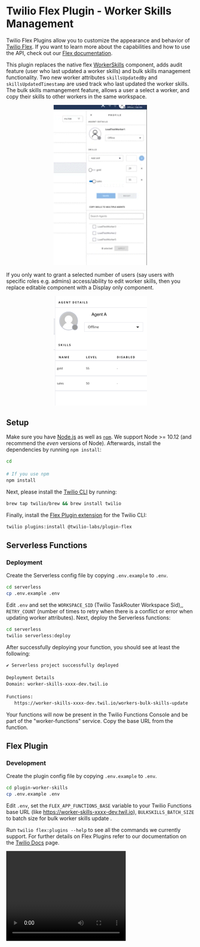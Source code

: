 # Twilio Flex Plugin - Worker Skills Management

Twilio Flex Plugins allow you to customize the appearance and behavior of [Twilio Flex](https://www.twilio.com/flex). If you want to learn more about the capabilities and how to use the API, check out our [Flex documentation](https://www.twilio.com/docs/flex).

This plugin replaces the native flex [WorkerSkills](https://www.twilio.com/docs/flex/developer/ui/components#workerskills) component, adds audit feature (user who last updated a worker skills) and bulk skills management functionality. Two new worker attributes `skillsUpdatedBy` and `skillsUpdatedTimestamp` are used track who last updated the worker skills. The bulk skills mamangement feature, allows a user a select a worker, and copy their skills to other workers in the same workspace.


<p align="center">
<img src="./screen_captures/bulk-skills.gif" width="250" />
</p>

If you only want to grant a selected number of users (say users with specific roles e.g. admins) access/ability to edit worker skills, then you replace editable component with a Display only component.

<p align="center">
<img src="./screen_captures/displayskills.png" width="250" />
</p>


## Setup

Make sure you have [Node.js](https://nodejs.org) as well as [`npm`](https://npmjs.com). We support Node >= 10.12 (and recommend the _even_ versions of Node). Afterwards, install the dependencies by running `npm install`:

```bash
cd 

# If you use npm
npm install
```

Next, please install the [Twilio CLI](https://www.twilio.com/docs/twilio-cli/quickstart) by running:

```bash
brew tap twilio/brew && brew install twilio
```

Finally, install the [Flex Plugin extension](https://github.com/twilio-labs/plugin-flex/tree/v1-beta) for the Twilio CLI:

```bash
twilio plugins:install @twilio-labs/plugin-flex
```

## Serverless Functions


### Deployment

Create the Serverless config file by copying `.env.example` to `.env`.

```bash
cd serverless
cp .env.example .env
```
Edit `.env` and set the `WORKSPACE_SID` (Twilio TaskRouter Workspace Sid),, `RETRY_COUNT` (number of times to retry when there is a conflict or error when updating worker attributes). Next, deploy the Serverless functions:

```bash
cd serverless
twilio serverless:deploy
```
After successfully deploying your function, you should see at least the following:
```bash
✔ Serverless project successfully deployed

Deployment Details
Domain: worker-skills-xxxx-dev.twil.io

Functions:
   https://worker-skills-xxxx-dev.twil.io/workers-bulk-skills-update
```

Your functions will now be present in the Twilio Functions Console and be part of the "worker-functions" service. Copy the base URL from the function.

## Flex Plugin

### Development

Create the plugin config file by copying `.env.example` to `.env`.

```bash
cd plugin-worker-skills
cp .env.example .env
```

Edit `.env`, set the `FLEX_APP_FUNCTIONS_BASE` variable to your Twilio Functions base URL (like https://worker-skills-xxxx-dev.twil.io), `BULKSKILLS_BATCH_SIZE` to batch size for bulk worker skills update . 

Run `twilio flex:plugins --help` to see all the commands we currently support. For further details on Flex Plugins refer to our documentation on the [Twilio Docs](https://www.twilio.com/docs/flex/developer/plugins/cli) page.

<video width="320" height="240" controls>
  <source src="/screen_captures/bulk-skills.mp4" type="video/mp4">
</video>